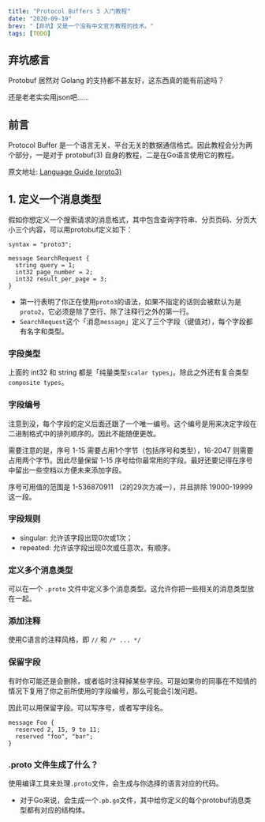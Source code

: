 ```yaml lw-blog-meta
title: "Protocol Buffers 3 入门教程"
date: "2020-09-19"
brev: "【弃坑】又是一个没有中文官方教程的技术。"
tags: [TODO]
```

## 弃坑感言

Protobuf 居然对 Golang 的支持都不甚友好，这东西真的能有前途吗？

还是老老实实用json吧……

## 前言

Protocol Buffer 是一个语言无关、平台无关的数据通信格式。因此教程会分为两个部分，一是对于 protobuf(3) 自身的教程，二是在Go语言使用它的教程。

原文地址: [Language Guide (proto3)](https://developers.google.com/protocol-buffers/docs/proto3)

## 1. 定义一个消息类型

假如你想定义一个搜索请求的消息格式，其中包含查询字符串、分页页码、分页大小三个内容，可以用protobuf定义如下：

```
syntax = "proto3";

message SearchRequest {
  string query = 1;
  int32 page_number = 2;
  int32 result_per_page = 3;
}
```

- 第一行表明了你正在使用`proto3`的语法，如果不指定的话则会被默认为是`proto2`，它必须是除了空行、除了注释行之外的第一行。
- `SearchRequest`这个「消息`message`」定义了三个字段（键值对），每个字段都有名字和类型。

### 字段类型

上面的 int32 和 string 都是「纯量类型`scalar types`」。除此之外还有复合类型`composite types`。

### 字段编号

注意到没，每个字段的定义后面还跟了一个唯一编号。这个编号是用来决定字段在二进制格式中的排列顺序的。因此不能随便更改。

需要注意的是，序号 1-15 需要占用1个字节（包括序号和类型），16-2047 则需要占用两个字节。因此尽量保留 1-15 序号给你最常用的字段。最好还要记得在序号中留出一些空档以方便未来添加字段。

序号可用值的范围是 1-536870911 （2的29次方减一），并且排除 19000-19999 这一段。

### 字段规则

- singular: 允许该字段出现0次或1次；
- repeated: 允许该字段出现0次或任意次，有顺序。

### 定义多个消息类型

可以在一个 `.proto` 文件中定义多个消息类型。这允许你把一些相关的消息类型放在一起。

### 添加注释

使用C语言的注释风格，即 `//` 和 `/* ... */`

### 保留字段

有时你可能还是会删除，或者临时注释掉某些字段。可是如果你的同事在不知情的情况下复用了你之前所使用的字段编号，那么可能会引发问题。

因此可以用保留字段。可以写序号，或者写字段名。

```
message Foo {
  reserved 2, 15, 9 to 11;
  reserved "foo", "bar";
}
```

### .proto 文件生成了什么？

使用编译工具来处理`.proto`文件，会生成与你选择的语言对应的代码。

- 对于Go来说，会生成一个`.pb.go`文件，其中给你定义的每个protobuf消息类型都有对应的结构体。
